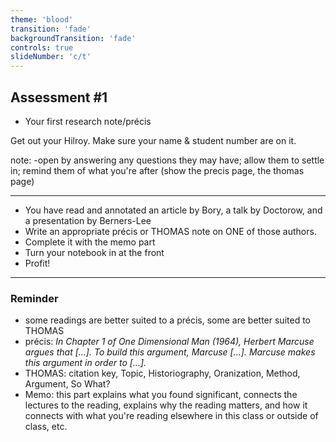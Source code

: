 ```yaml
---
theme: 'blood'
transition: 'fade'
backgroundTransition: 'fade'
controls: true
slideNumber: 'c/t'
---
```


## Assessment #1

+ Your first research note/précis

Get out your Hilroy. Make sure your name & student number are on it.

note:
-open by answering any questions they may have; allow them to settle in; remind them of what you're after (show the precis page, the thomas page)

---

+ You have read and annotated an article by Bory, a talk by Doctorow, and a presentation by Berners-Lee
+ Write an appropriate précis or THOMAS note on ONE of those authors.
+ Complete it with the memo part
+ Turn your notebook in at the front
+ Profit! 

---

### Reminder

- some readings are better suited to a précis, some are better suited to THOMAS
- précis: _In Chapter 1 of One Dimensional Man (1964), Herbert Marcuse argues that […]. To build this argument, Marcuse […]. Marcuse makes this argument in order to […]._
- THOMAS: citation key, Topic, Historiography, Oranization, Method, Argument, So What?
- Memo: this part explains what you found significant, connects the lectures to the reading, explains why the reading matters, and how it connects with what you're reading elsewhere in this class or outside of class, etc.
